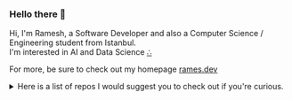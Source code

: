 ### Hello there 👋

Hi, I'm Ramesh, a Software Developer and also a Computer Science / Engineering student from Istanbul.<br>
I'm interested in AI and Data Science [∴](https://rames.dev/about)

For more, be sure to check out my homepage [rames.dev](https://rames.dev/)

<details><summary>Here is a list of repos I would suggest you to check out if you're curious.</summary>

- [kes.im](https://github.com/ramesaliyev/kes.im) No-log url shortener works on top of Cloudflares' Workers
- [mom](https://github.com/ramesaliyev/mom) Proof of concept for Message-Oriented-Middleware based architecture
- [trigonoparty](https://github.com/ramesaliyev/trigonoparty) Simple Trigonometry Visualisation with Pure JavaScript
- [numerica](https://github.com/ramesaliyev/numerica) Numerical analysis methods implemented in Python
- [visual noises](https://github.com/ramesaliyev/visual-noises) Noise Algorithms Visualised in 1D and 2D with pure JavaScript
- [dev stack](https://github.com/ramesaliyev/dev-stack) Personal Development Stack
- [definitions](https://github.com/ramesaliyev/definitions) Some definitions that I'm having trouble to remember
- [links](https://github.com/ramesaliyev/links) Great links to remember
- [facty](https://github.com/ramesaliyev/facty) Integer Factorization Approaches with JavaScript
- [kilp](https://github.com/ramesaliyev/kilp) Util for Mac to kill process listening on port
- [glone](https://github.com/ramesaliyev/glone) Simple utility to run post-clone jobs after git clone
- [agnostic](https://github.com/ramesaliyev/agnostic) Walkthrough for creating provider agnostic scalable server environment from scratch
- [famine](https://github.com/ramesaliyev/famine) Early POC for 2D RTS Kinda Game Rendering in Browser
- [aloy](https://github.com/ramesaliyev/aloy) My own NodeJS utilities / recipes / sandboxing collection library
- [foqus](https://github.com/ramesaliyev/foqus) WIP. Site blocker proxy to help you focus.

</details>
